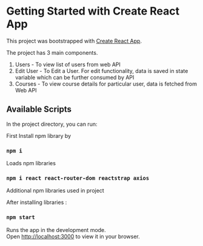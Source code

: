 # Getting Started with Create React App

This project was bootstrapped with [Create React App](https://github.com/facebook/create-react-app).

The project has 3 main components.

1. Users - To view list of users from web API
2. Edit User - To Edit a User. For edit functionality, data is saved in state variable which can be further consumed by API
3. Courses - To view course details for particular user, data is fetched from Web API

## Available Scripts

In the project directory, you can run:

First Install npm library by 

### `npm i`
Loads npm libraries


### `npm i react react-router-dom reactstrap axios`
Additional npm libraries used in project

After installing libraries : 

### `npm start`

Runs the app in the development mode.\
Open [http://localhost:3000](http://localhost:3000) to view it in your browser.





